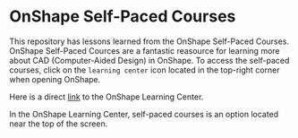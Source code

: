 # OnShape Self-Paced Courses

This repository has lessons learned from the OnShape Self-Paced Courses. OnShape Self-Paced Cources are a fantastic reasource for learning more about CAD (Computer-Aided Design)
in OnShape. To access the self-paced courses, click on the `learning center` icon located in the top-right corner when opening OnShape.

Here is a direct [link](https://learn.onshape.com/) to the OnShape Learning Center.

In the OnShape Learning Center, self-paced courses is an option located near the top of the screen.
